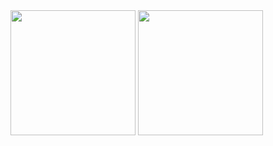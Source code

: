 <div>
<img src="https://github-readme-stats.vercel.app/api?username=imamrdn&show_icons=true&theme=dark" width="200" height="200"/>
<img src="https://github-readme-stats.vercel.app/api/top-langs/?username=imamrdn&layout=compact&theme=dark" width="200" height="200" style="object-fit: cover;"/>
</div>

